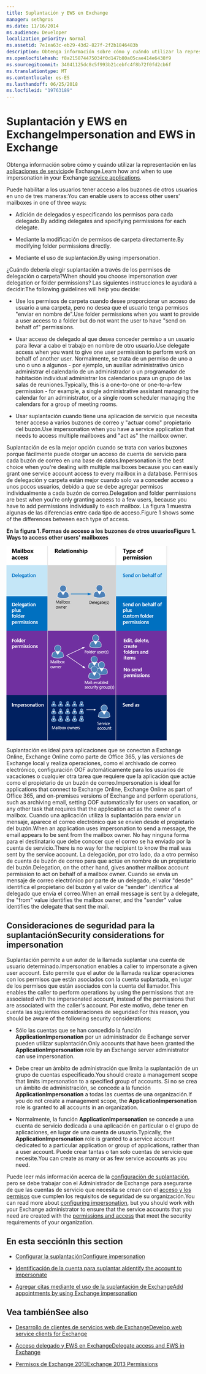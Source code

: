 ```yaml
---
title: Suplantación y EWS en Exchange
manager: sethgros
ms.date: 11/16/2014
ms.audience: Developer
localization_priority: Normal
ms.assetid: 7e1ea63c-eb29-43d2-827f-2f2b1846483b
description: Obtenga información sobre cómo y cuándo utilizar la representación en las aplicaciones de servicio de Exchange.
ms.openlocfilehash: f8a215874475034f0d147b80a05cae414e6438f9
ms.sourcegitcommit: 34041125dc8c5f993b21cebfc4f8b72f0fd2cb6f
ms.translationtype: MT
ms.contentlocale: es-ES
ms.lasthandoff: 06/25/2018
ms.locfileid: "19763189"
---
```

# <a name="impersonation-and-ews-in-exchange"></a><span data-ttu-id="5802b-103">Suplantación y EWS en Exchange</span><span class="sxs-lookup"><span data-stu-id="5802b-103">Impersonation and EWS in Exchange</span></span>

<span data-ttu-id="5802b-104">Obtenga información sobre cómo y cuándo utilizar la representación en las [aplicaciones de servicio](ews-application-types.md)de Exchange.</span><span class="sxs-lookup"><span data-stu-id="5802b-104">Learn how and when to use impersonation in your Exchange [service applications](ews-application-types.md).</span></span>
  
<span data-ttu-id="5802b-105">Puede habilitar a los usuarios tener acceso a los buzones de otros usuarios en uno de tres maneras:</span><span class="sxs-lookup"><span data-stu-id="5802b-105">You can enable users to access other users' mailboxes in one of three ways:</span></span>
  
- <span data-ttu-id="5802b-106">Adición de delegados y especificando los permisos para cada delegado.</span><span class="sxs-lookup"><span data-stu-id="5802b-106">By adding delegates and specifying permissions for each delegate.</span></span>
    
- <span data-ttu-id="5802b-107">Mediante la modificación de permisos de carpeta directamente.</span><span class="sxs-lookup"><span data-stu-id="5802b-107">By modifying folder permissions directly.</span></span>
    
- <span data-ttu-id="5802b-108">Mediante el uso de suplantación.</span><span class="sxs-lookup"><span data-stu-id="5802b-108">By using impersonation.</span></span>
    
<span data-ttu-id="5802b-109">¿Cuándo debería elegir suplantación a través de los permisos de delegación o carpeta?</span><span class="sxs-lookup"><span data-stu-id="5802b-109">When should you choose impersonation over delegation or folder permissions?</span></span> <span data-ttu-id="5802b-110">Las siguientes instrucciones le ayudará a decidir:</span><span class="sxs-lookup"><span data-stu-id="5802b-110">The following guidelines will help you decide:</span></span>
  
- <span data-ttu-id="5802b-111">Use los permisos de carpeta cuando desee proporcionar un acceso de usuario a una carpeta, pero no desea que el usuario tenga permisos "enviar en nombre de".</span><span class="sxs-lookup"><span data-stu-id="5802b-111">Use folder permissions when you want to provide a user access to a folder but do not want the user to have "send on behalf of" permissions.</span></span> 
    
- <span data-ttu-id="5802b-112">Usar acceso de delegado al que desea conceder permiso a un usuario para llevar a cabo el trabajo en nombre de otro usuario.</span><span class="sxs-lookup"><span data-stu-id="5802b-112">Use delegate access when you want to give one user permission to perform work on behalf of another user.</span></span> <span data-ttu-id="5802b-113">Normalmente, se trata de un permiso de uno a uno o uno a algunos - por ejemplo, un auxiliar administrativo único administrar el calendario de un administrador o un programador de habitación individual administrar los calendarios para un grupo de las salas de reuniones.</span><span class="sxs-lookup"><span data-stu-id="5802b-113">Typically, this is a one-to-one or one-to-a-few permission - for example, a single administrative assistant managing the calendar for an administrator, or a single room scheduler managing the calendars for a group of meeting rooms.</span></span>
    
- <span data-ttu-id="5802b-114">Usar suplantación cuando tiene una aplicación de servicio que necesita tener acceso a varios buzones de correo y "actuar como" propietario del buzón.</span><span class="sxs-lookup"><span data-stu-id="5802b-114">Use impersonation when you have a service application that needs to access multiple mailboxes and "act as" the mailbox owner.</span></span>
    
<span data-ttu-id="5802b-115">Suplantación de es la mejor opción cuando se trata con varios buzones porque fácilmente puede otorgar un acceso de cuenta de servicio para cada buzón de correo en una base de datos.</span><span class="sxs-lookup"><span data-stu-id="5802b-115">Impersonation is the best choice when you're dealing with multiple mailboxes because you can easily grant one service account access to every mailbox in a database.</span></span> <span data-ttu-id="5802b-116">Permisos de delegación y carpeta están mejor cuando solo va a conceder acceso a unos pocos usuarios, debido a que se debe agregar permisos individualmente a cada buzón de correo.</span><span class="sxs-lookup"><span data-stu-id="5802b-116">Delegation and folder permissions are best when you're only granting access to a few users, because you have to add permissions individually to each mailbox.</span></span> <span data-ttu-id="5802b-117">La figura 1 muestra algunas de las diferencias entre cada tipo de acceso.</span><span class="sxs-lookup"><span data-stu-id="5802b-117">Figure 1 shows some of the differences between each type of access.</span></span>
  
<span data-ttu-id="5802b-118">**En la figura 1. Formas de acceso a los buzones de otros usuarios**</span><span class="sxs-lookup"><span data-stu-id="5802b-118">**Figure 1. Ways to access other users' mailboxes**</span></span>

![Un diagrama que muestra los tipos de acceso a los buzones, la relación entre los propietarios de los buzones y el delegado de cada tipo, y el tipo de permiso. Enviar en nombre de los permisos para delegación y/o permisos de carpeta. Enviar como permisos para suplantación.](media/Ex15_Delegate_Overview.png)
  
<span data-ttu-id="5802b-122">Suplantación es ideal para aplicaciones que se conectan a Exchange Online, Exchange Online como parte de Office 365, y las versiones de Exchange local y realiza operaciones, como el archivado de correo electrónico, configuración OOF automáticamente para los usuarios de vacaciones o cualquier otra tarea que requiere que la aplicación que actúe como el propietario de un buzón de correo.</span><span class="sxs-lookup"><span data-stu-id="5802b-122">Impersonation is ideal for applications that connect to Exchange Online, Exchange Online as part of Office 365, and on-premises versions of Exchange and perform operations, such as archiving email, setting OOF automatically for users on vacation, or any other task that requires that the application act as the owner of a mailbox.</span></span> <span data-ttu-id="5802b-123">Cuando una aplicación utiliza la suplantación para enviar un mensaje, aparece el correo electrónico que se envíen desde el propietario del buzón.</span><span class="sxs-lookup"><span data-stu-id="5802b-123">When an application uses impersonation to send a message, the email appears to be sent from the mailbox owner.</span></span> <span data-ttu-id="5802b-124">No hay ninguna forma para el destinatario que debe conocer que el correo se ha enviado por la cuenta de servicio.</span><span class="sxs-lookup"><span data-stu-id="5802b-124">There is no way for the recipient to know the mail was sent by the service account.</span></span> <span data-ttu-id="5802b-125">La delegación, por otro lado, da a otro permiso de cuenta de buzón de correo para que actúe en nombre de un propietario del buzón.</span><span class="sxs-lookup"><span data-stu-id="5802b-125">Delegation, on the other hand, gives another mailbox account permission to act on behalf of a mailbox owner.</span></span> <span data-ttu-id="5802b-126">Cuando se envía un mensaje de correo electrónico por parte de un delegado, el valor "desde" identifica el propietario del buzón y el valor de "sender" identifica al delegado que envía el correo.</span><span class="sxs-lookup"><span data-stu-id="5802b-126">When an email message is sent by a delegate, the "from" value identifies the mailbox owner, and the "sender" value identifies the delegate that sent the mail.</span></span> 
  
## <a name="security-considerations-for-impersonation"></a><span data-ttu-id="5802b-127">Consideraciones de seguridad para la suplantación</span><span class="sxs-lookup"><span data-stu-id="5802b-127">Security considerations for impersonation</span></span>

<span data-ttu-id="5802b-128">Suplantación permite a un autor de la llamada suplantar una cuenta de usuario determinado.</span><span class="sxs-lookup"><span data-stu-id="5802b-128">Impersonation enables a caller to impersonate a given user account.</span></span> <span data-ttu-id="5802b-129">Esto permite que el autor de la llamada realizar operaciones con los permisos que están asociados con la cuenta suplantada, en lugar de los permisos que están asociados con la cuenta del llamador.</span><span class="sxs-lookup"><span data-stu-id="5802b-129">This enables the caller to perform operations by using the permissions that are associated with the impersonated account, instead of the permissions that are associated with the caller's account.</span></span> <span data-ttu-id="5802b-130">Por este motivo, debe tener en cuenta las siguientes consideraciones de seguridad:</span><span class="sxs-lookup"><span data-stu-id="5802b-130">For this reason, you should be aware of the following security considerations:</span></span>
  
- <span data-ttu-id="5802b-131">Sólo las cuentas que se han concedido la función **ApplicationImpersonation** por un administrador de Exchange server pueden utilizar suplantación.</span><span class="sxs-lookup"><span data-stu-id="5802b-131">Only accounts that have been granted the **ApplicationImpersonation** role by an Exchange server administrator can use impersonation.</span></span> 
    
- <span data-ttu-id="5802b-132">Debe crear un ámbito de administración que limita la suplantación de un grupo de cuentas especificado.</span><span class="sxs-lookup"><span data-stu-id="5802b-132">You should create a management scope that limits impersonation to a specified group of accounts.</span></span> <span data-ttu-id="5802b-133">Si no se crea un ámbito de administración, se concede a la función **ApplicationImpersonation** a todas las cuentas de una organización.</span><span class="sxs-lookup"><span data-stu-id="5802b-133">If you do not create a management scope, the **ApplicationImpersonation** role is granted to all accounts in an organization.</span></span> 
    
- <span data-ttu-id="5802b-134">Normalmente, la función **ApplicationImpersonation** se concede a una cuenta de servicio dedicada a una aplicación en particular o el grupo de aplicaciones, en lugar de una cuenta de usuario.</span><span class="sxs-lookup"><span data-stu-id="5802b-134">Typically, the **ApplicationImpersonation** role is granted to a service account dedicated to a particular application or group of applications, rather than a user account.</span></span> <span data-ttu-id="5802b-135">Puede crear tantas o tan solo cuentas de servicio que necesite.</span><span class="sxs-lookup"><span data-stu-id="5802b-135">You can create as many or as few service accounts as you need.</span></span> 
    
<span data-ttu-id="5802b-136">Puede leer más información acerca de la [configuración de suplantación](how-to-configure-impersonation.md), pero se debe trabajar con el Administrador de Exchange para asegurarse de que las cuentas de servicio que necesita se crean con el [acceso y los permisos](http://technet.microsoft.com/en-us/library/dd351175%28v=exchg.150%29.aspx) que cumplen los requisitos de seguridad de su organización.</span><span class="sxs-lookup"><span data-stu-id="5802b-136">You can read more about [configuring impersonation](how-to-configure-impersonation.md), but you should work with your Exchange administrator to ensure that the service accounts that you need are created with the [permissions and access](http://technet.microsoft.com/en-us/library/dd351175%28v=exchg.150%29.aspx) that meet the security requirements of your organization.</span></span> 
  
## <a name="in-this-section"></a><span data-ttu-id="5802b-137">En esta sección</span><span class="sxs-lookup"><span data-stu-id="5802b-137">In this section</span></span>

- [<span data-ttu-id="5802b-138">Configurar la suplantación</span><span class="sxs-lookup"><span data-stu-id="5802b-138">Configure impersonation</span></span>](how-to-configure-impersonation.md)
    
- [<span data-ttu-id="5802b-139">Identificación de la cuenta para suplantar a</span><span class="sxs-lookup"><span data-stu-id="5802b-139">Identify the account to impersonate</span></span>](how-to-identify-the-account-to-impersonate.md)
    
- [<span data-ttu-id="5802b-140">Agregar citas mediante el uso de la suplantación de Exchange</span><span class="sxs-lookup"><span data-stu-id="5802b-140">Add appointments by using Exchange impersonation</span></span>](how-to-add-appointments-by-using-exchange-impersonation.md)
    
## <a name="see-also"></a><span data-ttu-id="5802b-141">Vea también</span><span class="sxs-lookup"><span data-stu-id="5802b-141">See also</span></span>


- [<span data-ttu-id="5802b-142">Desarrollo de clientes de servicios web de Exchange</span><span class="sxs-lookup"><span data-stu-id="5802b-142">Develop web service clients for Exchange</span></span>](develop-web-service-clients-for-exchange.md)
    
- [<span data-ttu-id="5802b-143">Acceso delegado y EWS en Exchange</span><span class="sxs-lookup"><span data-stu-id="5802b-143">Delegate access and EWS in Exchange</span></span>](delegate-access-and-ews-in-exchange.md)
    
- [<span data-ttu-id="5802b-144">Permisos de Exchange 2013</span><span class="sxs-lookup"><span data-stu-id="5802b-144">Exchange 2013 Permissions</span></span>](http://technet.microsoft.com/en-us/library/dd351175%28v=exchg.150%29.aspx)
    

